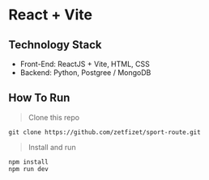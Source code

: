 # React + Vite

## Technology Stack
- Front-End: ReactJS + Vite, HTML, CSS
- Backend: Python, Postgree / MongoDB

## How To Run
> Clone this repo
```
git clone https://github.com/zetfizet/sport-route.git
```

> Install and run
```
npm install
npm run dev
```